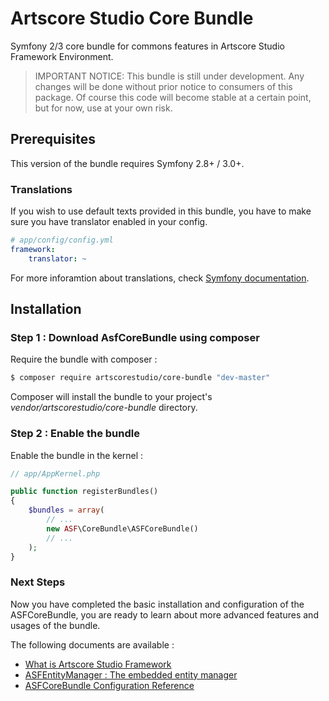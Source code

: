 # Artscore Studio Core Bundle

Symfony 2/3 core bundle for commons features in Artscore Studio Framework Environment.

> IMPORTANT NOTICE: This bundle is still under development. Any changes will be done without prior notice to consumers of this package. Of course this code will become stable at a certain point, but for now, use at your own risk.

## Prerequisites

This version of the bundle requires Symfony 2.8+ / 3.0+.

### Translations

If you wish to use default texts provided in this bundle, you have to make sure you have translator enabled in your config.

```yaml
# app/config/config.yml
framework:
    translator: ~
```

For more inforamtion about translations, check [Symfony documentation](https://symfony.com/doc/current/book/translation.html).

## Installation

### Step 1 : Download AsfCoreBundle using composer

Require the bundle with composer :

```bash
$ composer require artscorestudio/core-bundle "dev-master"
```

Composer will install the bundle to your project's *vendor/artscorestudio/core-bundle* directory.

### Step 2 : Enable the bundle

Enable the bundle in the kernel :

```php
// app/AppKernel.php

public function registerBundles()
{
	$bundles = array(
		// ...
		new ASF\CoreBundle\ASFCoreBundle()
		// ...
	);
}
```

### Next Steps

Now you have completed the basic installation and configuration of the ASFCoreBundle, you are ready to learn about more advanced features and usages of the bundle.

The following documents are available :

* [What is Artscore Studio Framework](framework.md)
* [ASFEntityManager : The embedded entity manager](entity-manager.md)
* [ASFCoreBundle Configuration Reference](configuration.md)